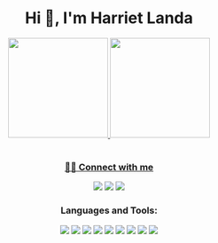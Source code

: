 <h1 align="center">Hi 👋, I'm Harriet Landa</h1>
<div align="center">
<a href="https://github.com/harrietLanda">
<img height="180em" src="https://github-readme-stats.vercel.app/api?username=harrietLanda&show_icons=true&theme=dracula&include_all_commits=true"/>
<img height="180em" src="https://github-readme-stats.vercel.app/api/top-langs/?username=harrietLanda&layout=compact&langs_count=7&theme=dracula"/>
</div>
<br>

<h3 align="Center"> 🤝🏻 Connect with me </h3>
<p align="center">
<a href="mailto:hlandagil@gmail.com"><img src="https://img.shields.io/badge/e‑mail-D14836.svg?style=for-the-badge&logo=GMail&logoColor=white"/></a>
<a href="https://twitter.com/hxxrrii"><img src="https://img.shields.io/badge/twitter-9cf.svg?style=for-the-badge&logo=twitter&logoColor=white"/></a>
<a href="https://linkedin.com/in/harrietlanda"><img src="https://img.shields.io/badge/linkedin-0077B5.svg?style=for-the-badge&logo=linkedin&logoColor=white"/></a>
</p>

<h3 align="Center">Languages and Tools:</h3>  
<p align="center">
<img src="https://img.shields.io/badge/Python-14354C?style=for-the-badge&logo=python&logoColor=white">
<img src="https://img.shields.io/badge/Flask-ff69b4?style=for-the-badge&logo=flask&logoColor=white">
<img src="https://img.shields.io/badge/JavaScript-F7DF1E?style=for-the-badge&logo=javascript&logoColor=black">
<img src="https://img.shields.io/badge/React-9cf?style=for-the-badge&logo=react&logoColor=white">
<img src="https://img.shields.io/badge/React Native-blue?style=for-the-badge&logo=react&logoColor=white">
<img src="https://img.shields.io/badge/C-07405E?style=for-the-badge&logo=c&logoColor=white">
<img src="https://img.shields.io/badge/PostgresSQL-430098?style=for-the-badge&logo=postgresql&logoColor=white"> 
<img src="https://img.shields.io/badge/MySQL-00000F?style=for-the-badge&logo=mysql&logoColor=white">
<img src="https://img.shields.io/badge/SQLite-07405E?style=for-the-badge&logo=sqlite&logoColor=white">
</p>



